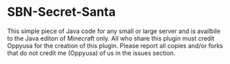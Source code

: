 # SBN-Secret-Santa

This simple piece of Java code for any small or large server and is availbile to the Java editon of Minecraft only.
All who share this plugin must credit Oppyusa for the creation of this plugin. 
Please report all copies and/or forks that do not credit me (Oppyusa) of us in the issues section.
